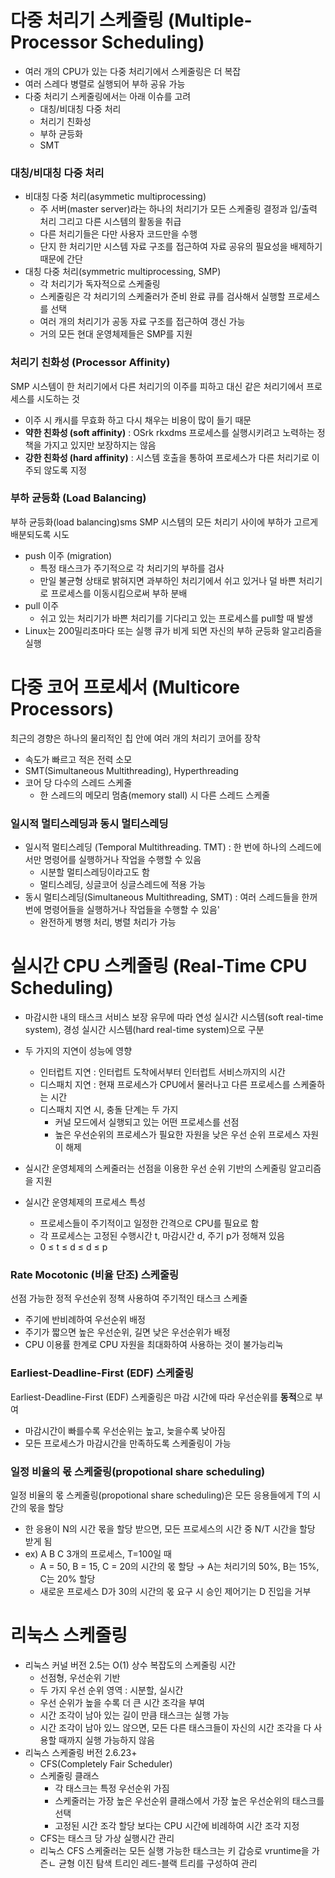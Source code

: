 # 다중 처리기 스케줄링 (Multiple-Processor Scheduling)

- 여러 개의 CPU가 있는 다중 처리기에서 스케줄링은 더 복잡
- 여러 스레다 병렬로 실행되어 부하 공유 가능
- 다중 처리기 스케줄링에서는 아래 이슈를 고려
    - 대칭/비대칭 다중 처리
    - 처리기 친화성
    - 부하 균등화
    - SMT

### 대칭/비대칭 다중 처리

- 비대칭 다중 처리(asymmetic multiprocessing)
    - 주 서버(master server)라는 하나의 처리기가 모든 스케줄링 결정과 입/출력 처리 그리고 다른 시스템의 활동을 취급
    - 다른 처리기들은 다만 사용자 코드만을 수행
    - 단지 한 처리기만 시스템 자료 구조를 접근하여 자료 공유의 필요성을 배제하기 때문에 간단
- 대칭 다중 처리(symmetric multiprocessing, SMP)
    - 각 처리기가 독자적으로 스케줄링
    - 스케줄링은 각 처리기의 스케줄러가 준비 완료 큐를 검사해서 실행할 프로세스를 선택
    - 여러 개의 처리기가 공동 자료 구조를 접근하여 갱신 가능
    - 거의 모든 현대 운영체제들은 SMP를 지원

### 처리기 친화성 (Processor Affinity)

SMP 시스템이 한 처리기에서 다른 처리기의 이주를 피하고 대신 같은 처리기에서 프로세스를 시도하는 것

- 이주 시 캐시를 무효화 하고 다시 채우는 비용이 많이 들기 때문
- **약한 친화성 (soft affinity)** : OSrk rkxdms 프로세스를 실행시키려고 노력하는 정책을 가지고 있지만 보장하지는 않음
- **강한 친화성 (hard affinity)** : 시스템 호출을 통하여 프로세스가 다른 처리기로 이주되 않도록 지정

### 부하 균등화 (Load Balancing)

부하 균등화(load balancing)sms SMP 시스템의 모든 처리기 사이에 부하가 고르게 배분되도록 시도

- push 이주 (migration)
    - 특정 태스크가 주기적으로 각 처리기의 부하를 검사
    - 만일 불균형 상태로 밝혀지면 과부하인 처리기에서 쉬고 있거나 덜 바쁜 처리기로 프로세스를 이동시킴으로써 부하 분배
- pull 이주
    - 쉬고 있는 처리기가 바쁜 처리기를 기다리고 있는 프로세스를 pull할 때 발생
- Linux는 200밀리초마다 또는 실행 큐가 비게 되면 자신의 부하 균등화 알고리즘을 실행

# 다중 코어 프로세서 (Multicore Processors)

최근의 경향은 하나의 물리적인 칩 안에 여러 개의 처리기 코어를 장착

- 속도가 빠르고 적은 전력 소모
- SMT(Simultaneous Multithreading), Hyperthreading
- 코어 당 다수의 스레드 스케줄
    - 한 스레드의 메모리 멈춤(memory stall) 시 다른 스레드 스케줄

### 일시적 멀티스레딩과 동시 멀티스레딩

- 일시적 멀티스레딩 (Temporal Multithreading. TMT) : 한 번에 하나의 스레드에서만 명령어를 실행하거나 작업을 수행할 수 있음
    - 시분할 멀티스레딩이라고도 함
    - 멀티스레딩, 싱글코어 싱글스레드에 적용 가능
- 동시 멀티스레딩(Simultaneous Multithreading, SMT) : 여러 스레드들을 한꺼번에 명령어들을 실행하거나 작업들을 수행할 수 있음'
    - 완전하게 병행 처리, 병렬 처리가 가능

# 실시간 CPU 스케줄링 (Real-Time CPU Scheduling)

- 마감시한 내의 태스크 서비스 보장 유무에 따라 연성 실시간 시스템(soft real-time system), 경성 실시간 시스템(hard real-time system)으로 구분
- 두 가지의 지연이 성능에 영향
    - 인터럽트 지연 : 인터럽트 도착에서부터 인터럽트 서비스까지의 시간
    - 디스패치 지연 : 현재 프로세스가 CPU에서 물러나고 다른 프로세스를 스케줄하는 시간
    - 디스패치 지연 시, 충돌 단계는 두 가지
        - 커널 모드에서 실행되고 있는 어떤 프로세스를 선점
        - 높은 우선순위의 프로세스가 필요한 자원을 낮은 우선 순위 프로세스 자원이 해제
  
    
- 실시간 운영체제의 스케줄러는 선점을 이용한 우선 순위 기반의 스케줄링 알고리즘을 지원
- 실시간 운영체제의 프로세스 특성
    - 프로세스들이 주기적이고 일정한 간격으로 CPU를 필요로 함
    - 각 프로세스는 고정된 수행시간 t, 마감시간 d, 주기 p가 정해져 있음
    - 0 ≤ t ≤ d ≤ d ≤ p

### Rate Mocotonic (비율 단조) 스케줄링

선점 가능한 정적 우선순위 정책 사용하여 주기적인 태스크 스케줄

- 주기에 반비례하여 우선순위 배정
- 주기가 짧으면 높은 우선순위, 길면 낮은 우선순위가 배정
- CPU 이용률 한계로 CPU 자원을 최대화하여 사용하는 것이 불가능리눅

### Earliest-Deadline-First (EDF) 스케줄링

Earliest-Deadline-First (EDF) 스케줄링은 마감 시간에 따라 우선순위를 **동적**으로 부여

- 마감시간이 빠를수록 우선순위는 높고, 늦을수록 낮아짐
- 모든 프로세스가 마감시간을 만족하도록 스케줄링이 가능

### 일정 비율의 몫 스케줄링(propotional share scheduling)

일정 비율의 몫 스케줄링(propotional share scheduling)은 모든 응용들에게 T의 시간의 몫을 할당

- 한 응용이 N의 시간 몫을 할당 받으면, 모든 프로세스의 시간 중 N/T 시간을 할당 받게 됨
- ex)  A B C 3개의 프로세스, T=100일 때
    - A = 50, B = 15, C = 20의 시간의 몫 할당 → A는 처리기의 50%, B는 15%, C는 20% 할당
    - 새로운 프로세스 D가 30의 시간의 몫 요구 시 승인 제어기는 D 진입을 거부

# 리눅스 스케줄링

- 리눅스 커널 버전 2.5는 O(1) 상수 복잡도의 스케줄링 시간
    - 선점형, 우선순위 기반
    - 두 가지 우선 순위 영역 : 시분할, 실시간
    - 우선 순위가 높을 수록 더 큰 시간 조각을 부여
    - 시간 조각이 남아 있는 길이 만큼 태스크는 실행 가능
    - 시간 조각이 남아 있느 않으면, 모든 다른 태스크들이 자신의 시간 조각을 다 사용할 때까지 실행 가능하지 않음
- 리눅스 스케줄링 버전 2.6.23+
    - CFS(Completely Fair Scheduler)
    - 스케줄링 클래스
        - 각 태스크는 특정 우선순위 가짐
        - 스케줄러는 가장 높은 우선순위 클래스에서 가장 높은 우선순위의 태스크를 선택
        - 고정된 시간 조각 할당 보다는 CPU 시간에 비례하여 시간 조각 지정
    - CFS는 태스크 당 가상 실행시간 관리
    - 리눅스 CFS 스케줄러는 모든 실행 가능한 태스크는 키 갑승로 vruntime을 가즌ㄴ 균형 이진 탐색 트리인 레드-블랙 트리를 구성하여 관리
